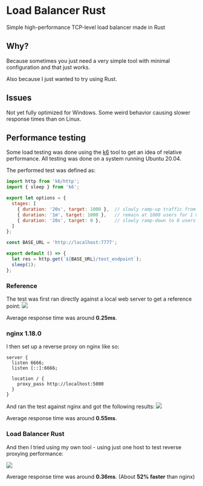 # Load Balancer Rust
Simple high-performance TCP-level load balancer made in Rust

## Why?
Because sometimes you just need a very simple tool with minimal configuration and that just works.

Also because I just wanted to try using Rust.

## Issues
Not yet fully optimized for Windows. Some weird behavior causing slower response times than on Linux.

## Performance testing
Some load testing was done using the [k6](https://k6.io/) tool to get an idea of relative performance. All testing was done on a system running Ubuntu 20.04.

The performed test was defined as:
```js
import http from 'k6/http';
import { sleep } from 'k6';

export let options = {
  stages: [
    { duration: '20s', target: 1000 },  // slowly ramp-up traffic from 1 to 1000 users over 20 seconds
    { duration: '1m', target: 1000 },   // remain at 1000 users for 1 minute
    { duration: '20s', target: 0 },     // slowly ramp-down to 0 users
  ]
};

const BASE_URL = 'http://localhost:7777';

export default () => {
  let res = http.get(`${BASE_URL}/test_endpoint`);
  sleep(1);
};
```

### Reference
The test was first ran directly against a local web server to get a reference point:
![](https://cryshana.me/f/T2bwGCVdYM04.png)

Average response time was around **0.25ms**.

### nginx 1.18.0
I then set up a reverse proxy on nginx like so:
```nginx
server {
  listen 6666;
  listen [::]:6666;
  
  location / {
    proxy_pass http://localhost:5000
  }
}
```
And ran the test against nginx and got the following results:
![](https://cryshana.me/f/uVmlKwSzzRJm.png)

Average response time was around **0.55ms**.

### Load Balancer Rust
And then I tried using my own tool - using just one host to test reverse proxying performance:

![](https://cryshana.me/f/CAXD08i5DyaH.png)

Average response time was around **0.36ms**. (About **52% faster** than nginx)

